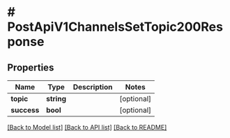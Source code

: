 # # PostApiV1ChannelsSetTopic200Response

## Properties

Name | Type | Description | Notes
------------ | ------------- | ------------- | -------------
**topic** | **string** |  | [optional]
**success** | **bool** |  | [optional]

[[Back to Model list]](../../README.md#models) [[Back to API list]](../../README.md#endpoints) [[Back to README]](../../README.md)
